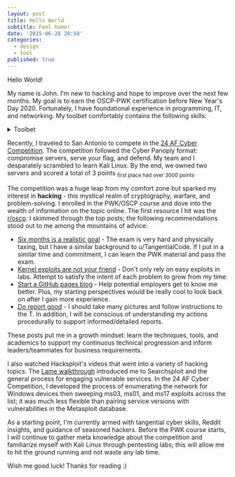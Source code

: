 ```yaml
---
layout: post
title: Hello World
subtitle: Feel home!
date: '2015-06-28 20:50'
categories:
  - design
  - tool
published: true
---
```

Hello World!

My name is John. I'm new to hacking and hope to improve over the next few months. My goal is to earn the OSCP-PWK certification before New Year's Day 2020. Fortunately, I have foundational experience in programming, IT, and networking. My toolbet comfortably contains the following skills:

<details><summary>Toolbet</summary>
<p>
  * PowerShell
  * C#/.NET
  * Windows (registry, firewall, NT, etc.)
  * ADDS
  * Basic Networking (Ports/Prot., IPV4 subnetting, NAT, etc.)
</p>
</details>

Recently, I traveled to San Antonio to compete in the [24 AF Cyber Competition](https://www.jbsa.mil/News/News/Article/1873245/24th-air-force-hosts-naf-wide-cyber-competition/). The competition followed the Cyber Panoply format: compromise servers, serve your flag, and defend. My team and I desparately scrambled to learn Kali Linux. By the end, we owned two servers and scored a total of 3 points <sub>first place had over 3000 points</sub>.

The competition was a huge leap from my comfort zone but sparked my interest in **hacking** - this mystical realm of cryptography, warfare, and problem-solving. I enrolled in the PWK/OSCP course and dove into the wealth of information on the topic online. The first resource I hit was the [r/oscp](https://www.reddit.com/r/oscp/): I skimmed through the top posts; the following recommendations stood out to me among the mountains of advice:

* [Six months is a realistic goal](https://www.reddit.com/r/oscp/comments/aagrpm/zero_to_oscp_in_four_months/) - The exam is very hard and physically taxing, but I have a similar background to u/TangentialCode. If I put in a similar time and commitment, I can learn the PWK material and pass the exam.
* [Kernel exploits are not your friend](https://www.reddit.com/r/oscp/comments/aggzgw/stuff_i_wish_i_knew_before_i_started_my_oscp/) - Don't only rely on easy exploits in labs. Attempt to satisfy the intent of each problem to grow from my time.
* [Start a GitHub pages blog](https://www.reddit.com/r/oscp/comments/aagrpm/zero_to_oscp_in_four_months/) - Help potential employers get to know me better. Plus, my starting perspectives would be really cool to look back on after I gain more experience.
* [Do report good](https://www.reddit.com/r/oscp/comments/b215lm/another_passed_oscp_newbie_to_oscp/) - I should take many pictures and follow instructions to the T. In addition, I will be conscious of understanding my actions procedurally to support informed/detailed reports.

These posts put me in a growth mindset: learn the techniques, tools, and academics to support my continuous technical progression and inform leaders/teammates for business requirements.

I also watched Hacksploit's videos that went into a variety of hacking topics. The [Lame walkthrough](https://www.youtube.com/watch?v=Ru8YxARNS7M) introduced me to Searchsploit and the general process for engaging vulnerable services. In the 24 AF Cyber Competition, I developed the process of enumerating the network for Windows devices then sweeping ms03, ms01, and ms17 exploits across the list; it was much less flexible than pairing service versions with vulnerabilities in the Metasploit database.

As a starting point, I'm currently armed with tangential cyber skills, Reddit insights, and guidance of seasoned hackers. Before the PWK course starts, I will continue to gather meta knowledge about the competition and familiarize myself with Kali Linux through pentesting labs; this will allow me to hit the ground running and not waste any lab time.

Wish me good luck! Thanks for reading :)